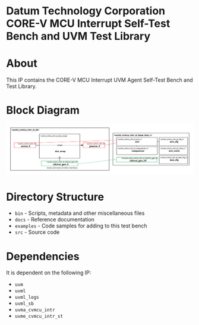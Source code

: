 # Datum Technology Corporation CORE-V MCU Interrupt Self-Test Bench and UVM Test Library


# About
This IP contains the CORE-V MCU Interrupt UVM Agent Self-Test Bench and Test Library.


# Block Diagram
![alt text](./docs/tb_block_diagram.svg "CORE-V MCU Interrupt Self-Test Bench Block Diagram")

# Directory Structure
* `bin` - Scripts, metadata and other miscellaneous files
* `docs` - Reference documentation
* `examples` - Code samples for adding to this test bench
* `src` - Source code


# Dependencies
It is dependent on the following IP:

* `uvm`
* `uvml`
* `uvml_logs`
* `uvml_sb`
* `uvma_cvmcu_intr`
* `uvme_cvmcu_intr_st`
